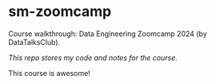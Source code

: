 # sm-zoomcamp
Course walkthrough: Data Engineering Zoomcamp 2024 (by DataTalksClub).

*This repo stores my code and notes for the course.*

This course is awesome!
